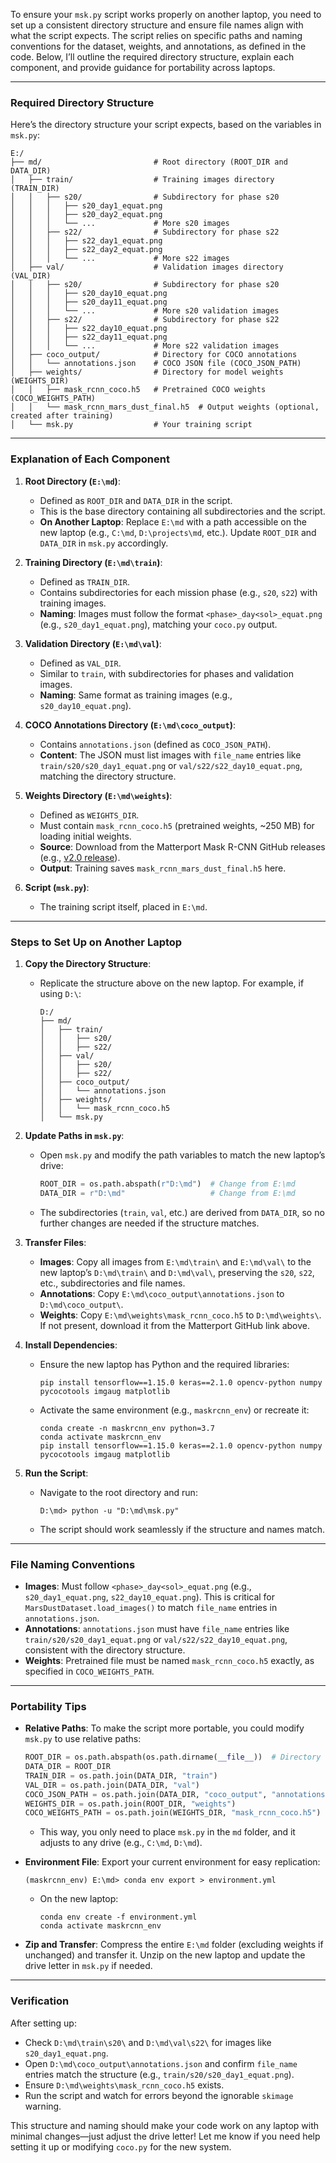To ensure your `msk.py` script works properly on another laptop, you need to set up a consistent directory structure and ensure file names align with what the script expects. The script relies on specific paths and naming conventions for the dataset, weights, and annotations, as defined in the code. Below, I’ll outline the required directory structure, explain each component, and provide guidance for portability across laptops.

---

### Required Directory Structure

Here’s the directory structure your script expects, based on the variables in `msk.py`:

```
E:/
├── md/                         # Root directory (ROOT_DIR and DATA_DIR)
│   ├── train/                  # Training images directory (TRAIN_DIR)
│   │   ├── s20/                # Subdirectory for phase s20
│   │   │   ├── s20_day1_equat.png
│   │   │   ├── s20_day2_equat.png
│   │   │   └── ...             # More s20 images
│   │   ├── s22/                # Subdirectory for phase s22
│   │   │   ├── s22_day1_equat.png
│   │   │   ├── s22_day2_equat.png
│   │   │   └── ...             # More s22 images
│   ├── val/                    # Validation images directory (VAL_DIR)
│   │   ├── s20/                # Subdirectory for phase s20
│   │   │   ├── s20_day10_equat.png
│   │   │   ├── s20_day11_equat.png
│   │   │   └── ...             # More s20 validation images
│   │   ├── s22/                # Subdirectory for phase s22
│   │   │   ├── s22_day10_equat.png
│   │   │   ├── s22_day11_equat.png
│   │   │   └── ...             # More s22 validation images
│   ├── coco_output/            # Directory for COCO annotations
│   │   └── annotations.json    # COCO JSON file (COCO_JSON_PATH)
│   ├── weights/                # Directory for model weights (WEIGHTS_DIR)
│   │   ├── mask_rcnn_coco.h5   # Pretrained COCO weights (COCO_WEIGHTS_PATH)
│   │   └── mask_rcnn_mars_dust_final.h5  # Output weights (optional, created after training)
│   └── msk.py                  # Your training script
```

---

### Explanation of Each Component

1. **Root Directory (`E:\md`)**:
   - Defined as `ROOT_DIR` and `DATA_DIR` in the script.
   - This is the base directory containing all subdirectories and the script.
   - **On Another Laptop**: Replace `E:\md` with a path accessible on the new laptop (e.g., `C:\md`, `D:\projects\md`, etc.). Update `ROOT_DIR` and `DATA_DIR` in `msk.py` accordingly.

2. **Training Directory (`E:\md\train`)**:
   - Defined as `TRAIN_DIR`.
   - Contains subdirectories for each mission phase (e.g., `s20`, `s22`) with training images.
   - **Naming**: Images must follow the format `<phase>_day<sol>_equat.png` (e.g., `s20_day1_equat.png`), matching your `coco.py` output.

3. **Validation Directory (`E:\md\val`)**:
   - Defined as `VAL_DIR`.
   - Similar to `train`, with subdirectories for phases and validation images.
   - **Naming**: Same format as training images (e.g., `s20_day10_equat.png`).

4. **COCO Annotations Directory (`E:\md\coco_output`)**:
   - Contains `annotations.json` (defined as `COCO_JSON_PATH`).
   - **Content**: The JSON must list images with `file_name` entries like `train/s20/s20_day1_equat.png` or `val/s22/s22_day10_equat.png`, matching the directory structure.

5. **Weights Directory (`E:\md\weights`)**:
   - Defined as `WEIGHTS_DIR`.
   - Must contain `mask_rcnn_coco.h5` (pretrained weights, ~250 MB) for loading initial weights.
   - **Source**: Download from the Matterport Mask R-CNN GitHub releases (e.g., [v2.0 release](https://github.com/matterport/Mask_RCNN/releases)).
   - **Output**: Training saves `mask_rcnn_mars_dust_final.h5` here.

6. **Script (`msk.py`)**:
   - The training script itself, placed in `E:\md`.

---

### Steps to Set Up on Another Laptop

1. **Copy the Directory Structure**:
   - Replicate the structure above on the new laptop. For example, if using `D:\`:
     ```
     D:/
     ├── md/
     │   ├── train/
     │   │   ├── s20/
     │   │   ├── s22/
     │   ├── val/
     │   │   ├── s20/
     │   │   ├── s22/
     │   ├── coco_output/
     │   │   └── annotations.json
     │   ├── weights/
     │   │   └── mask_rcnn_coco.h5
     │   └── msk.py
     ```

2. **Update Paths in `msk.py`**:
   - Open `msk.py` and modify the path variables to match the new laptop’s drive:
     ```python
     ROOT_DIR = os.path.abspath(r"D:\md")  # Change from E:\md
     DATA_DIR = r"D:\md"                   # Change from E:\md
     ```
   - The subdirectories (`train`, `val`, etc.) are derived from `DATA_DIR`, so no further changes are needed if the structure matches.

3. **Transfer Files**:
   - **Images**: Copy all images from `E:\md\train\` and `E:\md\val\` to the new laptop’s `D:\md\train\` and `D:\md\val\`, preserving the `s20`, `s22`, etc., subdirectories and file names.
   - **Annotations**: Copy `E:\md\coco_output\annotations.json` to `D:\md\coco_output\`.
   - **Weights**: Copy `E:\md\weights\mask_rcnn_coco.h5` to `D:\md\weights\`. If not present, download it from the Matterport GitHub link above.

4. **Install Dependencies**:
   - Ensure the new laptop has Python and the required libraries:
     ```
     pip install tensorflow==1.15.0 keras==2.1.0 opencv-python numpy pycocotools imgaug matplotlib
     ```
   - Activate the same environment (e.g., `maskrcnn_env`) or recreate it:
     ```
     conda create -n maskrcnn_env python=3.7
     conda activate maskrcnn_env
     pip install tensorflow==1.15.0 keras==2.1.0 opencv-python numpy pycocotools imgaug matplotlib
     ```

5. **Run the Script**:
   - Navigate to the root directory and run:
     ```
     D:\md> python -u "D:\md\msk.py"
     ```
   - The script should work seamlessly if the structure and names match.

---

### File Naming Conventions
- **Images**: Must follow `<phase>_day<sol>_equat.png` (e.g., `s20_day1_equat.png`, `s22_day10_equat.png`). This is critical for `MarsDustDataset.load_images()` to match `file_name` entries in `annotations.json`.
- **Annotations**: `annotations.json` must have `file_name` entries like `train/s20/s20_day1_equat.png` or `val/s22/s22_day10_equat.png`, consistent with the directory structure.
- **Weights**: Pretrained file must be named `mask_rcnn_coco.h5` exactly, as specified in `COCO_WEIGHTS_PATH`.

---

### Portability Tips
- **Relative Paths**: To make the script more portable, you could modify `msk.py` to use relative paths:
  ```python
  ROOT_DIR = os.path.abspath(os.path.dirname(__file__))  # Directory of msk.py
  DATA_DIR = ROOT_DIR
  TRAIN_DIR = os.path.join(DATA_DIR, "train")
  VAL_DIR = os.path.join(DATA_DIR, "val")
  COCO_JSON_PATH = os.path.join(DATA_DIR, "coco_output", "annotations.json")
  WEIGHTS_DIR = os.path.join(ROOT_DIR, "weights")
  COCO_WEIGHTS_PATH = os.path.join(WEIGHTS_DIR, "mask_rcnn_coco.h5")
  ```
  - This way, you only need to place `msk.py` in the `md` folder, and it adjusts to any drive (e.g., `C:\md`, `D:\md`).

- **Environment File**: Export your current environment for easy replication:
  ```
  (maskrcnn_env) E:\md> conda env export > environment.yml
  ```
  - On the new laptop:
    ```
    conda env create -f environment.yml
    conda activate maskrcnn_env
    ```

- **Zip and Transfer**: Compress the entire `E:\md` folder (excluding weights if unchanged) and transfer it. Unzip on the new laptop and update the drive letter in `msk.py` if needed.

---

### Verification
After setting up:
- Check `D:\md\train\s20\` and `D:\md\val\s22\` for images like `s20_day1_equat.png`.
- Open `D:\md\coco_output\annotations.json` and confirm `file_name` entries match the structure (e.g., `train/s20/s20_day1_equat.png`).
- Ensure `D:\md\weights\mask_rcnn_coco.h5` exists.
- Run the script and watch for errors beyond the ignorable `skimage` warning.

This structure and naming should make your code work on any laptop with minimal changes—just adjust the drive letter! Let me know if you need help setting it up or modifying `coco.py` for the new system.
